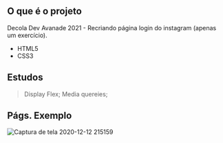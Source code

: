 ## O que é o projeto
Decola Dev Avanade 2021 - Recriando página login do instagram (apenas um exercício).
- HTML5
- CSS3

## Estudos
> Display Flex;
> Media quereies; 

## Págs. Exemplo
![Captura de tela 2020-12-12 215159](https://user-images.githubusercontent.com/40076527/102000289-daf9e980-3cc4-11eb-85d4-41611f8c453b.png)